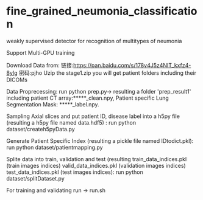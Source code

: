 # fine_grained_neumonia_classification

weakly supervised detector for recognition of multitypes of neumonia

Support Multi-GPU training 

Download Data from:
链接:https://pan.baidu.com/s/178v4J5z4NIT_kxfz4-8yIg  密码:pjho
Uzip the stage1.zip you will get patient folders including their DICOMs

Data Proprecessing:
run python prep.py-> resulting a folder 'prep_result1' including patient CT array:*****_clean.npy, Patient specific Lung Segmentation Mask: *****_label.npy.

Sampling Axial slices and put patient ID, disease label into a h5py file (resulting a h5py file named data.hdf5) :
run python dataset/createh5pyData.py 

Generate Patient Specific Index (resulting a pickle file named IDtodict.pkl): 
run python dataset/patientmapping.py 

Splite data into train, validation and test (resulting train_data_indices.pkl (train images indices) valid_data_indices.pkl (validation images indices) test_data_indices.pkl (test images indices): 
run python dataset/splitDataset.py 

For training and validating 
run -> run.sh 

